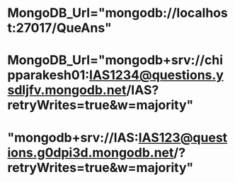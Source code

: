 # MongoDB_Url="mongodb://localhost:27017/QueAns"

# MongoDB_Url="mongodb+srv://chipparakesh01:IAS1234@questions.ysdljfv.mongodb.net/IAS?retryWrites=true&w=majority"

# "mongodb+srv://IAS:IAS123@questions.g0dpi3d.mongodb.net/?retryWrites=true&w=majority"
